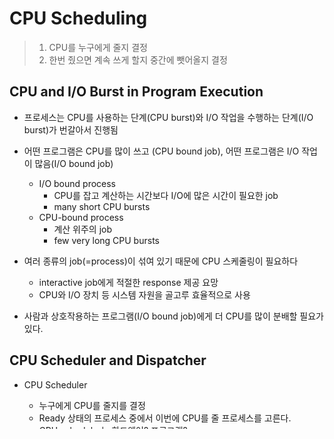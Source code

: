 # CPU Scheduling

> 1. CPU를 누구에게 줄지 결정
> 2. 한번 줬으면 계속 쓰게 할지 중간에 뺏어올지 결정 

## CPU and I/O Burst in Program Execution

- 프로세스는 CPU를 사용하는 단계(CPU burst)와 I/O 작업을 수행하는 단계(I/O burst)가 번갈아서 진행됨

- 어떤 프로그램은 CPU를 많이 쓰고 (CPU bound job), 어떤 프로그램은 I/O 작업이 많음(I/O bound job)
  - I/O bound process
    - CPU를 잡고 계산하는 시간보다 I/O에 많은 시간이 필요한 job
    - many short CPU bursts
  - CPU-bound process
    - 계산 위주의 job
    - few very long CPU bursts
- 여러 종류의 job(=process)이 섞여 있기 때문에 CPU 스케줄링이 필요하다
  - interactive job에게 적절한 response 제공 요망
  - CPU와 I/O 장치 등 시스템 자원을 골고루 효율적으로 사용

- 사람과 상호작용하는 프로그램(I/O bound job)에게 더 CPU를 많이 분배할 필요가 있다. 



## CPU Scheduler and Dispatcher

- CPU Scheduler

  - 누구에게 CPU를 줄지를 결정
  - Ready 상태의 프로세스 중에서 이번에 CPU를 줄 프로세스를 고른다. 
  - CPU scheduler는 하드웨어? 프로그램?
    - 운영체제 안에서 CPU 스케줄링을 하는 코드를 그냥 CPU scheduler라고 부름 (운영체제 내의 기능)

- Dispatcher

  - 누구에게 CPU를 줄지 결정했으면 프로세스를 넘겨주는 친구가 dispatcher
  - CPU의 제어권을 CPU scheduler 에 의해 선택된 프로세스에게 넘긴다. 
  - 이 과정을 context switch(문맥 교환)이라고 한다. 
  - 마찬가지로 운영체제 내의 기능

- CPU 스케줄링은 언제 필요한가?

  - Running -> Blocked : I/O 요청하는 시스템 콜
  - Running -> Ready : 할당 시간 만료로 timer interrupt(CPU를 빼앗는 것)
  - Blocked -> Ready : I/O 완료 후 interrupt
  - Terminate : 프로세스가 끝났을 때

  > 첫번째, 네번째는 nonpreemptive(강제로 빼앗지 않고 자진 반납)
  >
  > 두번째, 세번째는 preemptive(강제로 빼앗음 )



## Scheduling Algorithm

- Nonpreemptive : 비선점형
  - CPU를 한번 줬으면 끝날때까지 보장해주는 방법
- Preemptive : 선점형
  - 중간에 다시 빼앗아 오는 방법
  - 현대에는 대부분 선점형 알고리즘을 사용



### FCFS (First-Come First--Served) ( = FIFO)

- 비선점형 방법
- 먼저 온 프로세스를 먼저 처리함
- 처음 온 프로세스가 처리 시간이 오래 걸리는 경우 그 다음에 온 프로세스의 waiting time이 매우 길어지게 된다. 
- Convoy effect : 처리시간이 짧은 프로세스가 긴 프로세스 이후에 오는 경우 대기시간이 길어짐 



### SJF ( shortest Job First )

- 각 프로세스의 다음번 CPU burst time을 가지고 스케줄링에 활용
- CPU burst time 이 가장 짧은 프로세스를 제일 먼저 스케줄 
- Two schemes: 
  - Nonpreemptive 
    - 일단 CPU를 잡으면 이번 CPU burst가 완료될 때까지 CPU를 선점(preemption) 당하지 않음
  - Preemptive
    - 현재 수행중인 프로세스의 남은 burst time보다 더 짧은 CPU burst time을 가지는 새로운 프로세스가 도착하면 CPU를 빼앗김
    - 이 방법을 Shortest-Remaining-Time-First(SRTF)라고도 부름
- SJF is optimal
  - 주어진 프로세스들에 대해 minimum average waiting time을 보장

- 문제점 

  - long process의 starvation 문제
  - CPU의 burst time을 정확하게 알 수 없음 : 실제 프로그램에서는 추정해서 사용

  > 다음 CPU Burst Time의 예측 
  >
  > - 다음번 PCU burst time을 어떻게 알 수 있는가
  > - 추정(estimate)만 가능
  > - 과거의 CPU burst time을 이용해서 추정 ( Exponential Averaging )
  >   - 후속 term(최근의 CPU burst time)이 더 많은 가중치가 붙음



### Priority Scheduling

- 우선순위가 가장 높은 프로세스에게 CPU를 주는 것 ( 작은 숫자가 높은 우선순위를 의미함 )
- Preemptive와 Nonpreemptive 두 가지 방법이 있을 수 있다. 
- SJF는 일종의 priority scheduling이다. 
  - priority = predicted next CPU burst time
- 문제점 
  - Starvation : priority가 낮은 프로세스는 계속 실행되지 않을 수 있다. 
- 해결 방법
  - Aging : 시간이 지날 수록 높은 우선순위를 부여하는 방법



### Round Robin (RR)

- 현대적인 시스템에서 사용하는 스케줄링이 RR 기반
- 각 프로세스는 동일한 크기의 할당 시간(time quantum)을 가짐  (일반적으로 10-100 ms)
- 할당 식산이 지나면 프로세스는 선점(preempted)당하고 ready queue의 제일 뒤에 가서 다시 줄을 선다. 
- n개의 process 가 ready queue에 있고 할당 시간이 q time unit인 경우 각 프로세스는 최대 q time unit 단위로 CPU 시간의 1/n을 얻는다. 
  - 어떤 프로세스도 (n-1)q time unit 이상 기다리지 않는다. 
- 장점
  - 응답시간(최초 CPU를 얻는데 걸리는 시간)이 짧아짐
  - 오래 걸리는 프로세스는 자동으로 오래 기다리게 됨 
- 단점 
  - 지나치게 여러 번 뺏었다가 줬다가 하면 그 과정에서 자원이 낭비될 수 있다. 



## Scheduling Criteria

### Performance Index ( = Performance Measure, 성능 척도 )

- 시스템 입장에서의 성능 척도
  - CPU utilization(이용률)
    - 전체 시간 중 CPU 가 놀지 않고 일한 시간
    - 가능한 한 CPU를 바쁘게 일을 시켜라
  - Throughput(처리량)
    - 주어진 시간동안 몇 개의 작업을 완료했는지
- 프로세스 입장에서의 성능 척도
  - Turnaround time(소요시간, 반환시간)
    - CPU를 쓰러 들어와서 다 쓰고 나갈 때 까지 걸린 시간 
  - Waiting time(대기 시간)
    - ready queue에서 기다리는 데 소모된 총 시간(뺏겼다가 얻었다가 할 때 여러번 ready queue에 가는데 그 시간을 다 합친 것)
  - Response time(응답 시간)
    - ready queue에 들어와서 처음으로 CPU를 얻는 데 걸리는 시간 ( 처음 CPU 얻었으면 그 다음에 기다리는 건 신경 안씀)
    - 처음으로 응답을 하는 것이 중요한 의미를 가지기 때문